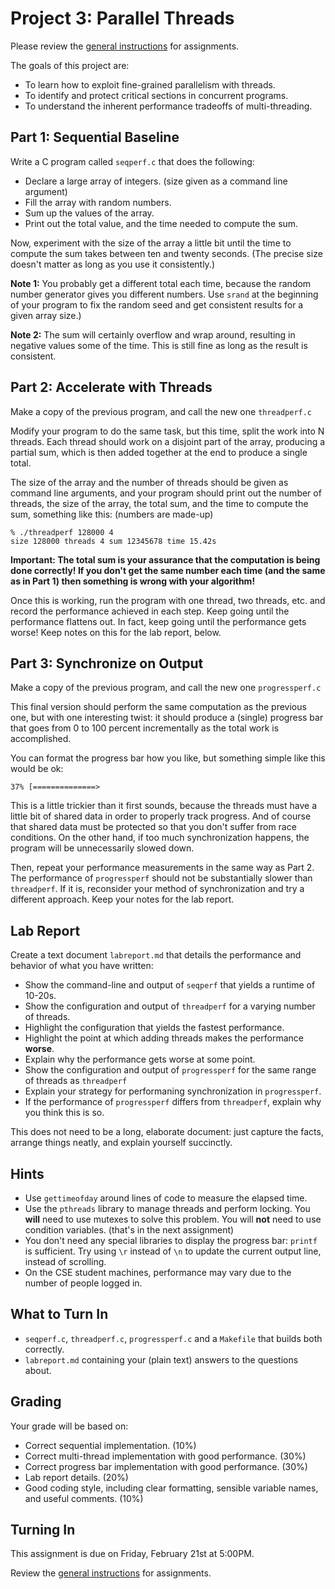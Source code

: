 # Project 3: Parallel Threads

Please review the [general instructions](general) for assignments.

The goals of this project are:
- To learn how to exploit fine-grained parallelism with threads.
- To identify and protect critical sections in concurrent programs.
- To understand the inherent performance tradeoffs of multi-threading.

## Part 1: Sequential Baseline

Write a C program called `seqperf.c` that does the following:

- Declare a large array of integers.  (size given as a command line argument)
- Fill the array with random numbers.
- Sum up the values of the array.
- Print out the total value, and the time needed to compute the sum.

Now, experiment with the size of the array a little bit until the
time to compute the sum takes between ten and twenty seconds.
(The precise size doesn't matter as long as you use it consistently.)

**Note 1:**  You probably get a different total each time, because the random
number generator gives you different numbers.  Use `srand` at the beginning of
your program to fix the random seed and get consistent results for a given array size.)

**Note 2:**  The sum will certainly overflow and wrap around, resulting in
negative values some of the time.  This is still fine as long as the result is consistent.

## Part 2: Accelerate with Threads

Make a copy of the previous program, and call the new one `threadperf.c`

Modify your program to do the same task, but this time, split the work
into N threads.  Each thread should work on a disjoint part of the array,
producing a partial sum, which is then added together at the end to
produce a single total.

The size of the array and the number of threads should be given as command line arguments,
and your program should print out the number of threads, the size
of the array, the total sum, and the time to compute the sum, something like this:  (numbers are made-up)

```
% ./threadperf 128000 4
size 128000 threads 4 sum 12345678 time 15.42s
```

**Important: The total sum is your assurance that the computation
is being done correctly!  If you don't get the same number each time
(and the same as in Part 1) then something is wrong with your algorithm!**

Once this is working, run the program with one thread, two threads, etc.
and record the performance achieved in each step.  Keep going until the
performance flattens out.  In fact, keep going until the performance gets worse!
Keep notes on this for the lab report, below.

## Part 3: Synchronize on Output

Make a copy of the previous program, and call the new one `progressperf.c`

This final version should perform the same computation as the previous one,
but with one interesting twist: it should produce a (single) progress bar
that goes from 0 to 100 percent incrementally as the total work is accomplished.

You can format the progress bar how you like, but something simple like this would be ok:

```
37% [==============>
```

This is a little trickier than it first sounds, because the threads must have a little bit of
shared data in order to properly track progress.  And of course that shared data
must be protected so that you don't suffer from race conditions.  On the other hand,
if too much synchronization happens, the program will be unnecessarily slowed down.

Then, repeat your performance measurements in the same way as Part 2.  The performance of `progressperf`
should not be substantially slower than `threadperf`.
If it is, reconsider your method of synchronization and try a different approach.
Keep your notes for the lab report.

## Lab Report

Create a text document `labreport.md` that details the performance and behavior of what you have written:

- Show the command-line and output of `seqperf` that yields a runtime of 10-20s.
- Show the configuration and output of `threadperf` for a varying number of threads.
- Highlight the configuration that yields the fastest performance.
- Highlight the point at which adding threads makes the performance **worse**.
- Explain why the performance gets worse at some point.
- Show the configuration and output of `progressperf` for the same range of threads as `threadperf`
- Explain your strategy for performaning synchronization in `progressperf`.
- If the performance of `progressperf` differs from `threadperf`, explain why you think this is so.

This does not need to be a long, elaborate document: just capture the facts, arrange things neatly,
and explain yourself succinctly.

## Hints

- Use `gettimeofday` around lines of code to measure the elapsed time.
- Use the `pthreads` library to manage threads and perform locking.  You **will** need to use mutexes to solve this problem.  You will **not** need to use condition variables.  (that's in the next assignment)
- You don't need any special libraries to display the progress bar: `printf` is sufficient.  Try using `\r` instead of `\n` to update the current output line, instead of scrolling.
- On the CSE student machines, performance may vary due to the number of people logged in.

## What to Turn In

- `seqperf.c`, `threadperf.c`, `progressperf.c` and a `Makefile` that builds both correctly.
- `labreport.md` containing your (plain text) answers to the questions about.

## Grading

Your grade will be based on:

- Correct sequential implementation. (10%)
- Correct multi-thread implementation with good performance. (30%)
- Correct progress bar implementation with good performance. (30%)
- Lab report details. (20%)
- Good coding style, including clear formatting, sensible variable names, and useful comments. (10%)

## Turning In

This assignment is due on Friday, February 21st at 5:00PM.

Review the [general instructions](general) for assignments.

